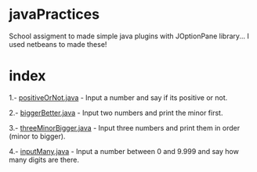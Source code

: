 # javaPractices
School assigment to made simple java plugins with JOptionPane library... I used netbeans to made these!

# index

1.- [positiveOrNot.java](src/firstfoot/positiveOrNot.java) - Input a number and say if its positive or not.

2.- [biggerBetter.java](src/firstfoot/biggerBetter.java) - Input two numbers and print the minor first.

3.- [threeMinorBigger.java](src/firstfoot/firstfoot/threeMinorBigger.java) - Input three numbers and print them in order (minor to bigger).

4.- [inputMany.java](src/firstfoot/firstfoot/inputMany.java) - Input a number between 0 and 9.999 and say how many digits are there.
